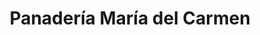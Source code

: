 ---
title: "Panadería María del Carmen"
url: /san-andres-cholula/panaderia-maria-del-carmen/
shop: Bäckerei
---